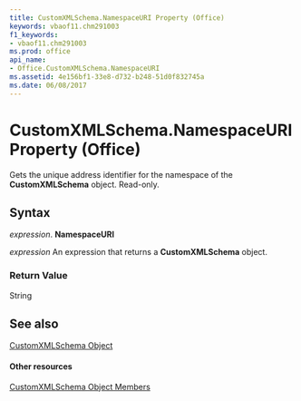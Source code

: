```yaml
---
title: CustomXMLSchema.NamespaceURI Property (Office)
keywords: vbaof11.chm291003
f1_keywords:
- vbaof11.chm291003
ms.prod: office
api_name:
- Office.CustomXMLSchema.NamespaceURI
ms.assetid: 4e156bf1-33e8-d732-b248-51d0f832745a
ms.date: 06/08/2017
---
```



# CustomXMLSchema.NamespaceURI Property (Office)

Gets the unique address identifier for the namespace of the  **CustomXMLSchema** object. Read-only.


## Syntax

 _expression_. **NamespaceURI**

 _expression_ An expression that returns a **CustomXMLSchema** object.


### Return Value

String


## See also


[CustomXMLSchema Object](customxmlschema-object-office.md)
#### Other resources


[CustomXMLSchema Object Members](customxmlschema-members-office.md)

